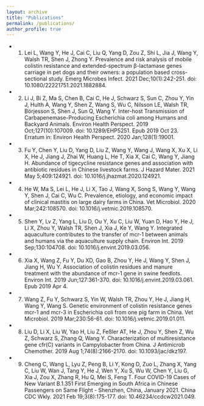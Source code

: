 ```yaml
---
layout: archive
title: "Publications"
permalink: /publications/
author_profile: true
---
```


* 1. Lei L, Wang Y, He J, Cai C, Liu Q, Yang D, Zou Z, Shi L, Jia J, Wang Y, Walsh TR, Shen J, Zhong Y. Prevalence and risk analysis of mobile colistin resistance and extended-spectrum β-lactamase genes carriage in pet dogs and their owners: a population based cross-sectional study. Emerg Microbes Infect. 2021 Dec;10(1):242-251. doi: 10.1080/22221751.2021.1882884.
* 2. Li J, Bi Z, Ma S, Chen B, Cai C, He J, Schwarz S, Sun C, Zhou Y, Yin J, Hulth A, Wang Y, Shen Z, Wang S, Wu C, Nilsson LE, Walsh TR, Börjesson S, Shen J, Sun Q, Wang Y. Inter-host Transmission of Carbapenemase-Producing Escherichia coli among Humans and Backyard Animals. Environ Health Perspect. 2019 Oct;127(10):107009. doi: 10.1289/EHP5251. Epub 2019 Oct 23. Erratum in: Environ Health Perspect. 2020 Jan;128(1):19001.
* 3. Fu Y, Chen Y, Liu D, Yang D, Liu Z, Wang Y, Wang J, Wang X, Xu X, Li X, He J, Jiang J, Zhai W, Huang L, He T, Xia X, Cai C, Wang Y, Jiang H. Abundance of tigecycline resistance genes and association with antibiotic residues in Chinese livestock farms. J Hazard Mater. 2021 May 5;409:124921. doi: 10.1016/j.jhazmat.2020.124921.
* 4. He W, Ma S, Lei L, He J, Li X, Tao J, Wang X, Song S, Wang Y, Wang Y, Shen J, Cai C, Wu C. Prevalence, etiology, and economic impact of clinical mastitis on large dairy farms in China. Vet Microbiol. 2020 Mar;242:108570. doi: 10.1016/j.vetmic.2019.108570.
* 5. Shen Y, Lv Z, Yang L, Liu D, Ou Y, Xu C, Liu W, Yuan D, Hao Y, He J, Li X, Zhou Y, Walsh TR, Shen J, Xia J, Ke Y, Wang Y. Integrated aquaculture contributes to the transfer of mcr-1 between animals and humans via the aquaculture supply chain. Environ Int. 2019 Sep;130:104708. doi: 10.1016/j.envint.2019.03.056.
* 6. Xia X, Wang Z, Fu Y, Du XD, Gao B, Zhou Y, He J, Wang Y, Shen J, Jiang H, Wu Y. Association of colistin residues and manure treatment with the abundance of mcr-1 gene in swine feedlots. Environ Int. 2019 Jun;127:361-370. doi: 10.1016/j.envint.2019.03.061. Epub 2019 Apr 4.
* 7. Wang Z, Fu Y, Schwarz S, Yin W, Walsh TR, Zhou Y, He J, Jiang H, Wang Y, Wang S. Genetic environment of colistin resistance genes mcr-1 and mcr-3 in Escherichia coli from one pig farm in China. Vet Microbiol. 2019 Mar;230:56-61. doi: 10.1016/j.vetmic.2019.01.011.
* 8. Liu D, Li X, Liu W, Yao H, Liu Z, Feßler AT, He J, Zhou Y, Shen Z, Wu Z, Schwarz S, Zhang Q, Wang Y. Characterization of multiresistance gene cfr(C) variants in Campylobacter from China. J Antimicrob Chemother. 2019 Aug 1;74(8):2166-2170. doi: 10.1093/jac/dkz197.
* 9. Cheng C, Wang L, Lyu Z, Peng B, Li Y, Kong D, Zuo L, Zhang X, Yang C, Liu W, Wan J, Tang Y, He J, Wen Y, Xu S, Wu W, Chen Y, Liu G, Xia J, Zou X, Zhang R, Hu Q, Mei S, Feng T. Four COVID-19 Cases of New Variant B.1.351 First Emerging in South Africa in Chinese Passengers on Same Flight - Shenzhen, China, January 2021. China CDC Wkly. 2021 Feb 19;3(8):175-177. doi: 10.46234/ccdcw2021.049.
